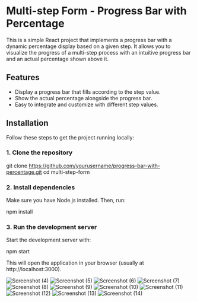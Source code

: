 # Multi-step Form - Progress Bar with Percentage

This is a simple React project that implements a progress bar with a dynamic percentage display based on a given step. It allows you to visualize the progress of a multi-step process with an intuitive progress bar and an actual percentage shown above it.

## Features

- Display a progress bar that fills according to the step value.
- Show the actual percentage alongside the progress bar.
- Easy to integrate and customize with different step values.

## Installation

Follow these steps to get the project running locally:

### 1. Clone the repository

git clone https://github.com/yourusername/progress-bar-with-percentage.git
cd multi-step-form

### 2. Install dependencies

Make sure you have Node.js installed. Then, run:

npm install

### 3. Run the development server

Start the development server with:

npm start

This will open the application in your browser (usually at http://localhost:3000).


![Screenshot (4)](https://github.com/user-attachments/assets/095501bc-1b6d-4ca8-888f-01f5e957678b)
![Screenshot (5)](https://github.com/user-attachments/assets/89c56deb-aa88-4b9c-8970-576c397d9ece)
![Screenshot (6)](https://github.com/user-attachments/assets/7d47ca3e-1f71-4117-8a4d-1b25cf585db4)
![Screenshot (7)](https://github.com/user-attachments/assets/635ad5ae-cb4c-4c59-b413-56b3d4ad0476)
![Screenshot (8)](https://github.com/user-attachments/assets/92226bd3-0e79-4f1c-bbab-74a311c4fdd8)
![Screenshot (9)](https://github.com/user-attachments/assets/36baec27-45b5-4dfc-8401-d749340e40aa)
![Screenshot (10)](https://github.com/user-attachments/assets/cb3129b7-0f06-4bba-88ff-e9a23a342250)
![Screenshot (11)](https://github.com/user-attachments/assets/b8f85930-df15-4046-b798-c192eb218a46)
![Screenshot (12)](https://github.com/user-attachments/assets/38d6d931-b497-4682-ab43-b8bfd58bab8d)
![Screenshot (13)](https://github.com/user-attachments/assets/86493874-5944-4114-bcdc-2fcca362c509)
![Screenshot (14)](https://github.com/user-attachments/assets/d4a6efa9-8f17-4bd6-ab6f-8b3ac90a8329)
